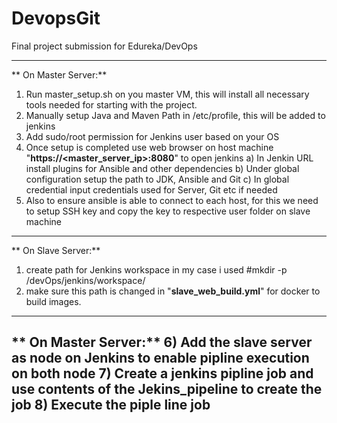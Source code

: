 # DevopsGit
Final project submission for Edureka/DevOps

------------------------------------------------------------------------------------------------------
**
On Master Server:**
1) Run master_setup.sh on you master VM, this will install all necessary tools needed for starting with the project.
2) Manually setup Java and Maven Path in /etc/profile, this will be added to jenkins
3) Add sudo/root permission for Jenkins user based on your OS
4) Once setup is completed use web browser on host machine "**https://<master_server_ip>:8080**" to open jenkins
    a) In Jenkin URL install plugins for Ansible and other dependencies
    b) Under global configuration setup the path to JDK, Ansible and Git
    c) In global credential input credentials used for Server, Git etc if needed
5) Also to ensure ansible is able to connect to each host, for this we need to setup SSH key and copy the key to respective user folder on slave machine

------------------------------------------------------------------------------------------------------

**
On Slave Server:**
1) create path for Jenkins workspace in my case i used
    #mkdir -p /devOps/jenkins/workspace/
2) make sure this path is changed in "**slave_web_build.yml**" for docker to build images.

------------------------------------------------------------------------------------------------------
**
On Master Server:**
6) Add the slave server as node on Jenkins to enable pipline execution on both node
7) Create a jenkins pipline job and use contents of the Jekins_pipeline to create the job
8) Execute the piple line job
------------------------------------------------------------------------------------------------------

